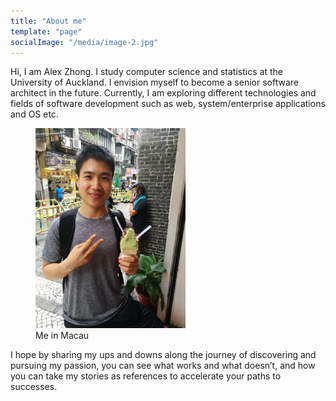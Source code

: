 ```yaml
---
title: "About me"
template: "page"
socialImage: "/media/image-2.jpg"
---
```


Hi, I am Alex Zhong. I study computer science and statistics at the University of Auckland. I envision myself to become a senior software architect in the future. Currently, I am exploring different technologies and fields of software development such as web, system/enterprise applications and OS etc.

<figure class="float-right" style="width: 240px">
	<img src="../../static/ice_cream_macau.jpg" alt="Macau Ice Cream">
	<figcaption>Me in Macau</figcaption>
</figure>

I hope by sharing my ups and downs along the journey of discovering and pursuing my passion, you can see what works and what doesn’t, and how you can take my stories as references to accelerate your paths to successes.
